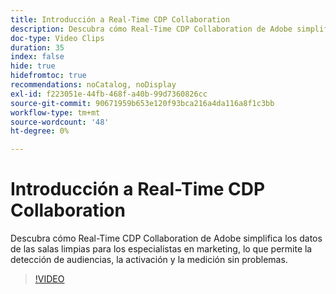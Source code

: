 ```yaml
---
title: Introducción a Real-Time CDP Collaboration
description: Descubra cómo Real-Time CDP Collaboration de Adobe simplifica los datos de las salas limpias para los especialistas en marketing, lo que permite la detección de audiencias, la activación y la medición sin problemas.
doc-type: Video Clips
duration: 35
index: false
hide: true
hidefromtoc: true
recommendations: noCatalog, noDisplay
exl-id: f223051e-44fb-468f-a40b-99d7360826cc
source-git-commit: 90671959b653e120f93bca216a4da116a8f1c3bb
workflow-type: tm+mt
source-wordcount: '48'
ht-degree: 0%

---
```


# Introducción a Real-Time CDP Collaboration

Descubra cómo Real-Time CDP Collaboration de Adobe simplifica los datos de las salas limpias para los especialistas en marketing, lo que permite la detección de audiencias, la activación y la medición sin problemas.

<!-- 65_OS511_3442426_34_introduction-to-realtime-cdp-collaboration -->
>[!VIDEO](https://video.tv.adobe.com/v/3458279/?learn=on&enablevpops=true)
